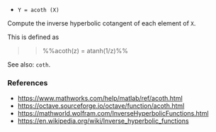 * `Y = acoth (X)`

Compute the inverse hyperbolic cotangent of each element of `X`.

This is defined as

>> %%acoth(z) = atanh(1/z)%%

See also: `coth`.

### References

* https://www.mathworks.com/help/matlab/ref/acoth.html
* https://octave.sourceforge.io/octave/function/acoth.html
* https://mathworld.wolfram.com/InverseHyperbolicFunctions.html
* https://en.wikipedia.org/wiki/Inverse_hyperbolic_functions
